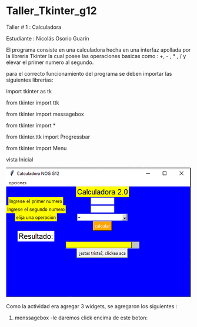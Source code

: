 # Taller_Tkinter_g12
Taller # 1 : Calculadora 

Estudiante : Nicolás Osorio Guarin

El programa consiste en una calculadora hecha en una interfaz apollada por la libreria Tkinter la cual posee las operaciones basicas como : +, - , * , / y elevar el primer numero
al segundo.  

para el correcto funcionamiento del programa se deben importar las siguientes librerias:

  import tkinter as tk
  
  from tkinter import ttk
  
  from tkinter import messagebox
  
  from tkinter import *
  
  from tkinter.ttk import Progressbar
  
  from tkinter import Menu
  
  vista Inicial
  
  ![vista principal de la calculadora](/Codigo_Fuente/Imagenes/inicio.PNG)
  
  
  Como la actividad era agregar 3 widgets, se agregaron los siguientes :
  
  1)  menssagebox
     -le daremos click encima de este boton:

  
